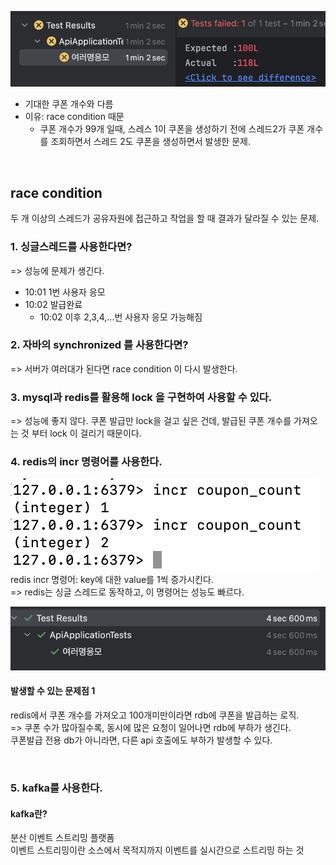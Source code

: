 ![img.png](img.png)
- 기대한 쿠폰 개수와 다름
- 이유: race condition 때문
  - 쿠폰 개수가 99개 일때, 스레스 1이 쿠폰을 생성하기 전에 스레드2가 쿠폰 개수를 조회하면서 스레드 2도 쿠폰을 생성하면서 발생한 문제. 

<br>

## race condition
 두 개 이상의 스레드가 공유자원에 접근하고 작업을 할 때 결과가 달라질 수 있는 문제.

### 1. 싱글스레드를 사용한다면?
=> 성능에 문제가 생긴다. 
- 10:01 1번 사용자 응모 
- 10:02 발급완료
  - 10:02 이후 2,3,4,...번 사용자 응모 가능해짐

### 2. 자바의 synchronized 를 사용한다면?
=> 서버가 여러대가 된다면 race condition 이 다시 발생한다.

### 3. mysql과 redis를 활용해 lock 을 구현하여 사용할 수 있다.
=> 성능에 좋지 않다. 쿠폰 발급만 lock을 걸고 싶은 건데, 발급된 쿠폰 개수를 가져오는 것 부터 lock 이 걸리기 때문이다.

### 4. redis의 incr 명령어를 사용한다.
![img_1.png](img_1.png)
redis incr 명령어: key에 대한 value를 1씩 증가시킨다.   
=> redis는 싱글 스레드로 동작하고, 이 명령어는 성능도 빠르다.

![img_2.png](img_2.png)

#### 발생할 수 있는 문제점 1   
redis에서 쿠폰 개수를 가져오고 100개미만이라면 rdb에 쿠폰을 발급하는 로직.   
=> 쿠폰 수가 많아질수록, 동시에 많은 요청이 일어나면 rdb에 부하가 생긴다.   
쿠폰발급 전용 db가 아니라면, 다른 api 호출에도 부하가 발생할 수 있다.

<br>

### 5. kafka를 사용한다.

#### kafka란?
분산 이벤트 스트리밍 플랫폼  
이벤트 스트리밍이란 소스에서 목적지까지 이벤트를 실시간으로 스트리밍 하는 것   
   


